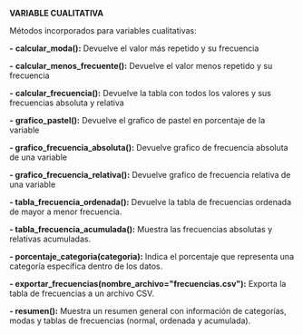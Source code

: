 **VARIABLE CUALITATIVA**



Métodos incorporados para variables cualitativas:



**-** **calcular\_moda():** Devuelve el valor más repetido y su frecuencia

**-** **calcular\_menos\_frecuente():** Devuelve el valor menos repetido y su frecuencia

**-** **calcular\_frecuencia():** Devuelve la tabla con todos los valores y sus frecuencias absoluta y relativa

**-** **grafico\_pastel():** Devuelve el grafico de pastel en porcentaje de la variable

**- grafico\_frecuencia\_absoluta():** Devuelve grafico de frecuencia absoluta de una variable

**- grafico\_frecuencia\_relativa():** Devuelve grafico de frecuencia relativa de una variable

**- tabla_frecuencia_ordenada():** Devuelve la tabla de frecuencias ordenada de mayor a menor frecuencia.  

**- tabla_frecuencia_acumulada():** Muestra las frecuencias absolutas y relativas acumuladas.  

**- porcentaje_categoria(categoria):** Indica el porcentaje que representa una categoría específica dentro de los datos.  

**- exportar_frecuencias(nombre_archivo="frecuencias.csv"):** Exporta la tabla de frecuencias a un archivo CSV.  

**- resumen():** Muestra un resumen general con información de categorías, modas y tablas de frecuencias (normal, ordenada y acumulada).




